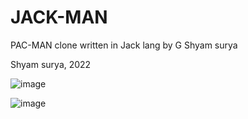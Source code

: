 # JACK-MAN

PAC-MAN clone written in Jack lang by G Shyam surya

Shyam surya, 2022


![image](https://user-images.githubusercontent.com/20955511/104380470-b72ffa80-5533-11eb-9304-4055a7e9544b.png)

![image](https://user-images.githubusercontent.com/20955511/104380477-b8612780-5533-11eb-8fc4-1c91e01a614b.png)
